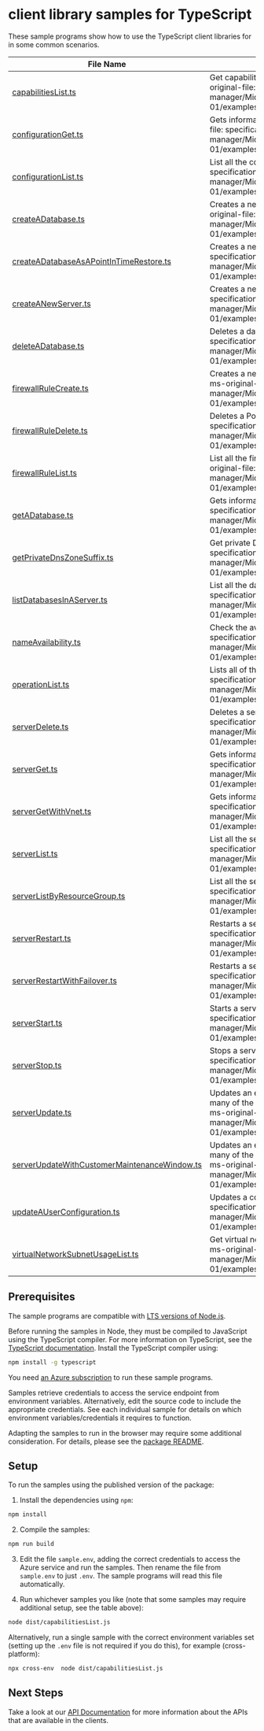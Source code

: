 # client library samples for TypeScript

These sample programs show how to use the TypeScript client libraries for in some common scenarios.

| **File Name**                                                                             | **Description**                                                                                                                                                                                                                                                                                   |
| ----------------------------------------------------------------------------------------- | ------------------------------------------------------------------------------------------------------------------------------------------------------------------------------------------------------------------------------------------------------------------------------------------------- |
| [capabilitiesList.ts][capabilitieslist]                                                   | Get capabilities at specified location in a given subscription. x-ms-original-file: specification/postgresql/resource-manager/Microsoft.DBforPostgreSQL/stable/2021-06-01/examples/CapabilitiesByLocation.json                                                                                    |
| [configurationGet.ts][configurationget]                                                   | Gets information about a configuration of server. x-ms-original-file: specification/postgresql/resource-manager/Microsoft.DBforPostgreSQL/stable/2021-06-01/examples/ConfigurationGet.json                                                                                                        |
| [configurationList.ts][configurationlist]                                                 | List all the configurations in a given server. x-ms-original-file: specification/postgresql/resource-manager/Microsoft.DBforPostgreSQL/stable/2021-06-01/examples/ConfigurationListByServer.json                                                                                                  |
| [createADatabase.ts][createadatabase]                                                     | Creates a new database or updates an existing database. x-ms-original-file: specification/postgresql/resource-manager/Microsoft.DBforPostgreSQL/stable/2021-06-01/examples/DatabaseCreate.json                                                                                                    |
| [createADatabaseAsAPointInTimeRestore.ts][createadatabaseasapointintimerestore]           | Creates a new server. x-ms-original-file: specification/postgresql/resource-manager/Microsoft.DBforPostgreSQL/stable/2021-06-01/examples/ServerCreatePointInTimeRestore.json                                                                                                                      |
| [createANewServer.ts][createanewserver]                                                   | Creates a new server. x-ms-original-file: specification/postgresql/resource-manager/Microsoft.DBforPostgreSQL/stable/2021-06-01/examples/ServerCreate.json                                                                                                                                        |
| [deleteADatabase.ts][deleteadatabase]                                                     | Deletes a database. x-ms-original-file: specification/postgresql/resource-manager/Microsoft.DBforPostgreSQL/stable/2021-06-01/examples/DatabaseDelete.json                                                                                                                                        |
| [firewallRuleCreate.ts][firewallrulecreate]                                               | Creates a new firewall rule or updates an existing firewall rule. x-ms-original-file: specification/postgresql/resource-manager/Microsoft.DBforPostgreSQL/stable/2021-06-01/examples/FirewallRuleCreate.json                                                                                      |
| [firewallRuleDelete.ts][firewallruledelete]                                               | Deletes a PostgreSQL server firewall rule. x-ms-original-file: specification/postgresql/resource-manager/Microsoft.DBforPostgreSQL/stable/2021-06-01/examples/FirewallRuleDelete.json                                                                                                             |
| [firewallRuleList.ts][firewallrulelist]                                                   | List all the firewall rules in a given PostgreSQL server. x-ms-original-file: specification/postgresql/resource-manager/Microsoft.DBforPostgreSQL/stable/2021-06-01/examples/FirewallRuleListByServer.json                                                                                        |
| [getADatabase.ts][getadatabase]                                                           | Gets information about a database. x-ms-original-file: specification/postgresql/resource-manager/Microsoft.DBforPostgreSQL/stable/2021-06-01/examples/DatabaseGet.json                                                                                                                            |
| [getPrivateDnsZoneSuffix.ts][getprivatednszonesuffix]                                     | Get private DNS zone suffix in the cloud x-ms-original-file: specification/postgresql/resource-manager/Microsoft.DBforPostgreSQL/stable/2021-06-01/examples/GetPrivateDnsZoneSuffix.json                                                                                                          |
| [listDatabasesInAServer.ts][listdatabasesinaserver]                                       | List all the databases in a given server. x-ms-original-file: specification/postgresql/resource-manager/Microsoft.DBforPostgreSQL/stable/2021-06-01/examples/DatabasesListByServer.json                                                                                                           |
| [nameAvailability.ts][nameavailability]                                                   | Check the availability of name for resource x-ms-original-file: specification/postgresql/resource-manager/Microsoft.DBforPostgreSQL/stable/2021-06-01/examples/CheckNameAvailability.json                                                                                                         |
| [operationList.ts][operationlist]                                                         | Lists all of the available REST API operations. x-ms-original-file: specification/postgresql/resource-manager/Microsoft.DBforPostgreSQL/stable/2021-06-01/examples/OperationList.json                                                                                                             |
| [serverDelete.ts][serverdelete]                                                           | Deletes a server. x-ms-original-file: specification/postgresql/resource-manager/Microsoft.DBforPostgreSQL/stable/2021-06-01/examples/ServerDelete.json                                                                                                                                            |
| [serverGet.ts][serverget]                                                                 | Gets information about a server. x-ms-original-file: specification/postgresql/resource-manager/Microsoft.DBforPostgreSQL/stable/2021-06-01/examples/ServerGet.json                                                                                                                                |
| [serverGetWithVnet.ts][servergetwithvnet]                                                 | Gets information about a server. x-ms-original-file: specification/postgresql/resource-manager/Microsoft.DBforPostgreSQL/stable/2021-06-01/examples/ServerGetWithVnet.json                                                                                                                        |
| [serverList.ts][serverlist]                                                               | List all the servers in a given subscription. x-ms-original-file: specification/postgresql/resource-manager/Microsoft.DBforPostgreSQL/stable/2021-06-01/examples/ServerList.json                                                                                                                  |
| [serverListByResourceGroup.ts][serverlistbyresourcegroup]                                 | List all the servers in a given resource group. x-ms-original-file: specification/postgresql/resource-manager/Microsoft.DBforPostgreSQL/stable/2021-06-01/examples/ServerListByResourceGroup.json                                                                                                 |
| [serverRestart.ts][serverrestart]                                                         | Restarts a server. x-ms-original-file: specification/postgresql/resource-manager/Microsoft.DBforPostgreSQL/stable/2021-06-01/examples/ServerRestart.json                                                                                                                                          |
| [serverRestartWithFailover.ts][serverrestartwithfailover]                                 | Restarts a server. x-ms-original-file: specification/postgresql/resource-manager/Microsoft.DBforPostgreSQL/stable/2021-06-01/examples/ServerRestartWithFailover.json                                                                                                                              |
| [serverStart.ts][serverstart]                                                             | Starts a server. x-ms-original-file: specification/postgresql/resource-manager/Microsoft.DBforPostgreSQL/stable/2021-06-01/examples/ServerStart.json                                                                                                                                              |
| [serverStop.ts][serverstop]                                                               | Stops a server. x-ms-original-file: specification/postgresql/resource-manager/Microsoft.DBforPostgreSQL/stable/2021-06-01/examples/ServerStop.json                                                                                                                                                |
| [serverUpdate.ts][serverupdate]                                                           | Updates an existing server. The request body can contain one to many of the properties present in the normal server definition. x-ms-original-file: specification/postgresql/resource-manager/Microsoft.DBforPostgreSQL/stable/2021-06-01/examples/ServerUpdate.json                              |
| [serverUpdateWithCustomerMaintenanceWindow.ts][serverupdatewithcustomermaintenancewindow] | Updates an existing server. The request body can contain one to many of the properties present in the normal server definition. x-ms-original-file: specification/postgresql/resource-manager/Microsoft.DBforPostgreSQL/stable/2021-06-01/examples/ServerUpdateWithCustomerMaintenanceWindow.json |
| [updateAUserConfiguration.ts][updateauserconfiguration]                                   | Updates a configuration of a server. x-ms-original-file: specification/postgresql/resource-manager/Microsoft.DBforPostgreSQL/stable/2021-06-01/examples/ConfigurationUpdate.json                                                                                                                  |
| [virtualNetworkSubnetUsageList.ts][virtualnetworksubnetusagelist]                         | Get virtual network subnet usage for a given vNet resource id. x-ms-original-file: specification/postgresql/resource-manager/Microsoft.DBforPostgreSQL/stable/2021-06-01/examples/VirtualNetworkSubnetUsage.json                                                                                  |

## Prerequisites

The sample programs are compatible with [LTS versions of Node.js](https://nodejs.org/about/releases/).

Before running the samples in Node, they must be compiled to JavaScript using the TypeScript compiler. For more information on TypeScript, see the [TypeScript documentation][typescript]. Install the TypeScript compiler using:

```bash
npm install -g typescript
```

You need [an Azure subscription][freesub] to run these sample programs.

Samples retrieve credentials to access the service endpoint from environment variables. Alternatively, edit the source code to include the appropriate credentials. See each individual sample for details on which environment variables/credentials it requires to function.

Adapting the samples to run in the browser may require some additional consideration. For details, please see the [package README][package].

## Setup

To run the samples using the published version of the package:

1. Install the dependencies using `npm`:

```bash
npm install
```

2. Compile the samples:

```bash
npm run build
```

3. Edit the file `sample.env`, adding the correct credentials to access the Azure service and run the samples. Then rename the file from `sample.env` to just `.env`. The sample programs will read this file automatically.

4. Run whichever samples you like (note that some samples may require additional setup, see the table above):

```bash
node dist/capabilitiesList.js
```

Alternatively, run a single sample with the correct environment variables set (setting up the `.env` file is not required if you do this), for example (cross-platform):

```bash
npx cross-env  node dist/capabilitiesList.js
```

## Next Steps

Take a look at our [API Documentation][apiref] for more information about the APIs that are available in the clients.

[capabilitieslist]: https://github.com/Azure/azure-sdk-for-js/blob/main/sdk/postgresql/arm-postgresql-flexible/samples/v5/typescript/src/capabilitiesList.ts
[configurationget]: https://github.com/Azure/azure-sdk-for-js/blob/main/sdk/postgresql/arm-postgresql-flexible/samples/v5/typescript/src/configurationGet.ts
[configurationlist]: https://github.com/Azure/azure-sdk-for-js/blob/main/sdk/postgresql/arm-postgresql-flexible/samples/v5/typescript/src/configurationList.ts
[createadatabase]: https://github.com/Azure/azure-sdk-for-js/blob/main/sdk/postgresql/arm-postgresql-flexible/samples/v5/typescript/src/createADatabase.ts
[createadatabaseasapointintimerestore]: https://github.com/Azure/azure-sdk-for-js/blob/main/sdk/postgresql/arm-postgresql-flexible/samples/v5/typescript/src/createADatabaseAsAPointInTimeRestore.ts
[createanewserver]: https://github.com/Azure/azure-sdk-for-js/blob/main/sdk/postgresql/arm-postgresql-flexible/samples/v5/typescript/src/createANewServer.ts
[deleteadatabase]: https://github.com/Azure/azure-sdk-for-js/blob/main/sdk/postgresql/arm-postgresql-flexible/samples/v5/typescript/src/deleteADatabase.ts
[firewallrulecreate]: https://github.com/Azure/azure-sdk-for-js/blob/main/sdk/postgresql/arm-postgresql-flexible/samples/v5/typescript/src/firewallRuleCreate.ts
[firewallruledelete]: https://github.com/Azure/azure-sdk-for-js/blob/main/sdk/postgresql/arm-postgresql-flexible/samples/v5/typescript/src/firewallRuleDelete.ts
[firewallrulelist]: https://github.com/Azure/azure-sdk-for-js/blob/main/sdk/postgresql/arm-postgresql-flexible/samples/v5/typescript/src/firewallRuleList.ts
[getadatabase]: https://github.com/Azure/azure-sdk-for-js/blob/main/sdk/postgresql/arm-postgresql-flexible/samples/v5/typescript/src/getADatabase.ts
[getprivatednszonesuffix]: https://github.com/Azure/azure-sdk-for-js/blob/main/sdk/postgresql/arm-postgresql-flexible/samples/v5/typescript/src/getPrivateDnsZoneSuffix.ts
[listdatabasesinaserver]: https://github.com/Azure/azure-sdk-for-js/blob/main/sdk/postgresql/arm-postgresql-flexible/samples/v5/typescript/src/listDatabasesInAServer.ts
[nameavailability]: https://github.com/Azure/azure-sdk-for-js/blob/main/sdk/postgresql/arm-postgresql-flexible/samples/v5/typescript/src/nameAvailability.ts
[operationlist]: https://github.com/Azure/azure-sdk-for-js/blob/main/sdk/postgresql/arm-postgresql-flexible/samples/v5/typescript/src/operationList.ts
[serverdelete]: https://github.com/Azure/azure-sdk-for-js/blob/main/sdk/postgresql/arm-postgresql-flexible/samples/v5/typescript/src/serverDelete.ts
[serverget]: https://github.com/Azure/azure-sdk-for-js/blob/main/sdk/postgresql/arm-postgresql-flexible/samples/v5/typescript/src/serverGet.ts
[servergetwithvnet]: https://github.com/Azure/azure-sdk-for-js/blob/main/sdk/postgresql/arm-postgresql-flexible/samples/v5/typescript/src/serverGetWithVnet.ts
[serverlist]: https://github.com/Azure/azure-sdk-for-js/blob/main/sdk/postgresql/arm-postgresql-flexible/samples/v5/typescript/src/serverList.ts
[serverlistbyresourcegroup]: https://github.com/Azure/azure-sdk-for-js/blob/main/sdk/postgresql/arm-postgresql-flexible/samples/v5/typescript/src/serverListByResourceGroup.ts
[serverrestart]: https://github.com/Azure/azure-sdk-for-js/blob/main/sdk/postgresql/arm-postgresql-flexible/samples/v5/typescript/src/serverRestart.ts
[serverrestartwithfailover]: https://github.com/Azure/azure-sdk-for-js/blob/main/sdk/postgresql/arm-postgresql-flexible/samples/v5/typescript/src/serverRestartWithFailover.ts
[serverstart]: https://github.com/Azure/azure-sdk-for-js/blob/main/sdk/postgresql/arm-postgresql-flexible/samples/v5/typescript/src/serverStart.ts
[serverstop]: https://github.com/Azure/azure-sdk-for-js/blob/main/sdk/postgresql/arm-postgresql-flexible/samples/v5/typescript/src/serverStop.ts
[serverupdate]: https://github.com/Azure/azure-sdk-for-js/blob/main/sdk/postgresql/arm-postgresql-flexible/samples/v5/typescript/src/serverUpdate.ts
[serverupdatewithcustomermaintenancewindow]: https://github.com/Azure/azure-sdk-for-js/blob/main/sdk/postgresql/arm-postgresql-flexible/samples/v5/typescript/src/serverUpdateWithCustomerMaintenanceWindow.ts
[updateauserconfiguration]: https://github.com/Azure/azure-sdk-for-js/blob/main/sdk/postgresql/arm-postgresql-flexible/samples/v5/typescript/src/updateAUserConfiguration.ts
[virtualnetworksubnetusagelist]: https://github.com/Azure/azure-sdk-for-js/blob/main/sdk/postgresql/arm-postgresql-flexible/samples/v5/typescript/src/virtualNetworkSubnetUsageList.ts
[apiref]: https://docs.microsoft.com/javascript/api/@azure/arm-postgresql-flexible?view=azure-node-preview
[freesub]: https://azure.microsoft.com/free/
[package]: https://github.com/Azure/azure-sdk-for-js/tree/main/sdk/postgresql/arm-postgresql-flexible/README.md
[typescript]: https://www.typescriptlang.org/docs/home.html
